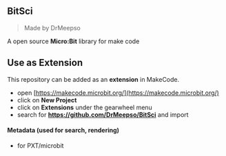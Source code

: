 ## BitSci
>Made by DrMeepso

A open source **Micro:Bit** library for make code 

## Use as Extension

This repository can be added as an **extension** in MakeCode.

* open [https://makecode.microbit.org/](https://makecode.microbit.org/)
* click on **New Project**
* click on **Extensions** under the gearwheel menu
* search for **https://github.com/DrMeepso/BitSci** and import

#### Metadata (used for search, rendering)

* for PXT/microbit
